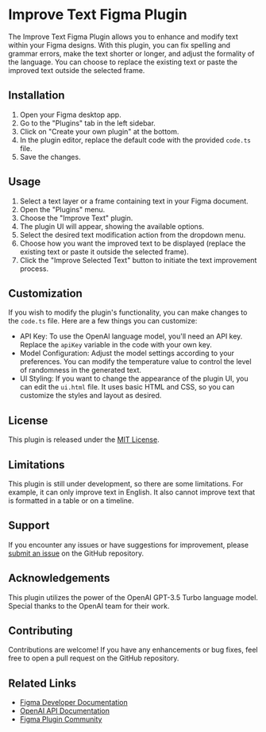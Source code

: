 Improve Text Figma Plugin
=========================

The Improve Text Figma Plugin allows you to enhance and modify text within your Figma designs. With this plugin, you can fix spelling and grammar errors, make the text shorter or longer, and adjust the formality of the language. You can choose to replace the existing text or paste the improved text outside the selected frame.

Installation
------------

1.  Open your Figma desktop app.
2.  Go to the "Plugins" tab in the left sidebar.
3.  Click on "Create your own plugin" at the bottom.
4.  In the plugin editor, replace the default code with the provided `code.ts` file.
5.  Save the changes.

Usage
-----

1.  Select a text layer or a frame containing text in your Figma document.
2.  Open the "Plugins" menu.
3.  Choose the "Improve Text" plugin.
4.  The plugin UI will appear, showing the available options.
5.  Select the desired text modification action from the dropdown menu.
6.  Choose how you want the improved text to be displayed (replace the existing text or paste it outside the selected frame).
7.  Click the "Improve Selected Text" button to initiate the text improvement process.

Customization
-------------

If you wish to modify the plugin's functionality, you can make changes to the `code.ts` file. Here are a few things you can customize:

-   API Key: To use the OpenAI language model, you'll need an API key. Replace the `apiKey` variable in the code with your own key.
-   Model Configuration: Adjust the model settings according to your preferences. You can modify the temperature value to control the level of randomness in the generated text.
-   UI Styling: If you want to change the appearance of the plugin UI, you can edit the `ui.html` file. It uses basic HTML and CSS, so you can customize the styles and layout as desired.

License
-------

This plugin is released under the [MIT License](https://opensource.org/licenses/MIT).

Limitations
-------

This plugin is still under development, so there are some limitations. For example, it can only improve text in English. It also cannot improve text that is formatted in a table or on a timeline.

Support
-------

If you encounter any issues or have suggestions for improvement, please [submit an issue](https://github.com/your-plugin-repo/issues) on the GitHub repository.

Acknowledgements
----------------

This plugin utilizes the power of the OpenAI GPT-3.5 Turbo language model. Special thanks to the OpenAI team for their work.

Contributing
------------

Contributions are welcome! If you have any enhancements or bug fixes, feel free to open a pull request on the GitHub repository.


Related Links
-------------

-   [Figma Developer Documentation](https://www.figma.com/plugin-docs/intro/)
-   [OpenAI API Documentation](https://platform.openai.com/docs/)
-   [Figma Plugin Community](https://www.figma.com/community/plugins/)
